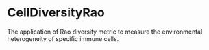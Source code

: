 # CellDiversityRao
The application of Rao diversity metric to measure the environmental heterogeneity of specific immune cells.
